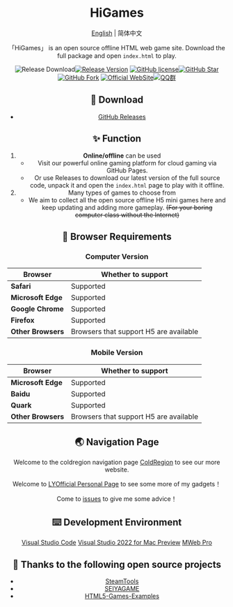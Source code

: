 <h1 align="center">HiGames</h1>

<div align="center">

[English](./README.en.md) | 简体中文

「HiGames」 is an open source offline HTML web game site. Download the full package and open `index.html` to play.

![Release Download](https://img.shields.io/github/downloads/LYOfficial/HiGames/total?style=flat-square)[![Release Version](https://img.shields.io/github/v/release/LYOfficial/HiGames?style=flat-square)](https://github.com/BeyondDimension/SteamTools/releases/latest)
[![GitHub license](https://img.shields.io/github/license/LYOfficial/HiGames?style=flat-square)](LICENSE)[![GitHub Star](https://img.shields.io/github/stars/LYOfficial/HiGames?style=flat-square)](https://github.com/BeyondDimension/SteamTools/stargazers)[![GitHub Fork](https://img.shields.io/github/forks/LYOfficial/HiGames?style=flat-square)](https://github.com/LYOfficial/HiGames/network/members)
[![Official WebSite](https://img.shields.io/badge/Website-ColdRegion-blue.svg?style=flat-square&color=61dafb)](http://www.coldregion.top)[![QQ群](https://img.shields.io/badge/QQ群-1061776004-blue.svg?style=flat-square&color=12b7f5)](https://qm.qq.com/cgi-bin/qm/qr?k=sbkWK05NU8FE7hBWanSOcJ6Ee7Huaiov&jump_from=webapi)

## 🚀 Download
- [GitHub Releases](https://github.com/LYOfficial/HiGames/releases)

## ✨ Function
1. **Online/offline** can be used
    - Visit our powerful online gaming platform for cloud gaming via GitHub Pages.
    - Or use Releases to download our latest version of the full source code, unpack it and open the `index.html` page to play with it offline.
2. Many types of games to choose from
    - We aim to collect all the open source offline H5 mini games here and keep updating and adding more gameplay.
    ~~(For your boring computer class without the Internet)~~

## 💽 Browser Requirements

### Computer Version

|Browser|Whether to support|
|---|---|
|**Safari**|Supported|
|**Microsoft Edge**|Supported|
|**Google Chrome**|Supported|
|**Firefox**|Supported|
|**Other Browsers**|Browsers that support H5 are available|

### Mobile Version

|Browser|Whether to support|
|---|---|
|**Microsoft Edge**|Supported|
|**Baidu**|Supported|
|**Quark**|Supported|
|**Other Browsers**|Browsers that support H5 are available|

 ## 🌏 Navigation Page
Welcome to the coldregion navigation page  [ColdRegion](http://www.coldregion.top) to see our more website.

Welcome to [LYOfficial Personal Page](http://LY.coldregion.top) 
to see some more of my gadgets！

Come to [issues](https://github.com/LYOfficial/HiGames/issues) to give me some advice！

## ⌨️ Development Environment
[Visual Studio Code](https://code.visualstudio.com/)
[Visual Studio 2022 for Mac Preview](https://visualstudio.microsoft.com/zh-hans/vs/mac/)
[MWeb Pro](https://zh.mweb.im/)    


## 📄 Thanks to the following open source projects
* [SteamTools](https://github.com/BeyondDimension/SteamTools)
* [SEIYAGAME](https://xingye.me/game/index.php)
* [HTML5-Games-Examples](https://github.com/makzan/HTML5-Games-Examples)